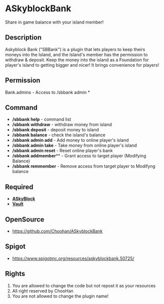 # ASkyblockBank
Share in game balance with your island member!

## Description
Askyblock Bank ("SBBank") is a plugin that lets players to keep theirs moneys into the Island, and the Island's member has the permission to withdraw & deposit. Keep the money into the island as a Foundation for player's island to getting bigger and nicer! It brings convenience for players!

## Permission
Bank.admins - Access to /sbbank admin *

## Command
* **/sbbank help** - command list
* **/sbbank withdraw** - withdraw money from island
* **/sbbank deposit** - deposit money to island
* **/sbbank balance** - check the island's balance
* **/sbbank admin add** - Add money to online player's island
* **/sbbank admin take** - Take money from online player's island
* **/sbbank admin reset** - Reset online player's bank
* **/sbbank addmember**** - Grant access to target player (Modifying Balance)
* **/sbbank remmember** - Remove access from target player to Modifyng balance

## Required
* **[ASkyBlock](https://www.spigotmc.org/resources/askyblock.1220/)**
* **[Vault](https://www.spigotmc.org/resources/vault.41918/)**

## OpenSource
- https://github.com/Choohan/ASkyblockBank

## Spigot
- https://www.spigotmc.org/resources/askyblockbank.50725/

## Rights
1. You are allowed to change the code but not repost it as your resources
2. All right reserved by ChooHan
3. You are not allowed to change the plugin name!
